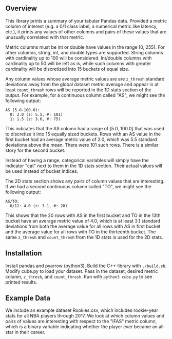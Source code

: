 ## Overview
This library prints a summary of your tabular Pandas data. Provided
a metric column of interest (e.g. a 0/1 class label, a numerical metric
like latency, etc.), it prints any values of other columns and
pairs of these values that are unusually correlated with that metric.

Metric columns must be int or double have values in the range [0, 255].
For other columns, string, int, and double types are supported. String
columns with cardinality up to 100 will be considered. Int/double columns
with cardinality up to 50 will be left as is, while such columns with greater
cardinality will be discretized into 15 buckets of equal size.

Any column values whose average metric values are are `z_thresh` standard deviations
away from the global dataset metric average and appear in at least `count_thresh`
rows will be reported in the 1D stats section of the output. For example, for a
continuous column called "AS", we might see the following output:
```
AS (5.0-100.0):
  0: 2.0 (z: 5.5, #: 101)
  1: 1.5 (z: 3.6, #: 75)
```
This indicates that the AS column had a range of [5.0, 100.0] that was used
to discretize it into 15 equally sized buckets. Rows with an AS value in the
first bucket had an average metric value of 2.0, which was 5.5 standard deviations
above the mean. There were 101 such rows. There is a similar story for the second bucket.

Instead of having a range, categorical variables will simply have the indicator "cat"
next to them in the 1D stats section. Their actual values will be used instead of bucket
indices.

The 2D stats section shows any pairs of column values that are interesting. If we had a
second continuous column called "TO", we might see the following output:
```
AS/TO:
  0/12: 4.0 (z: 3.1, #: 20)
```
This shows that the 20 rows with AS in the first bucket and TO in the 13th bucket have an average
metric value of 4.0, which is at least 3.1 standard deviations from both the average
value for all rows with AS in first bucket and the average value for all rows with TO in the
thirteenth bucket. The same `z_thresh` and `count_thresh` from the 1D stats is used for
the 2D stats.

## Installation
Install pandas and pyarrow (python3). Build the C++ library with `./build.sh`.
Modify cube.py to load your dataset. Pass in the dataset, desired metric
column, `z_thresh`, and `count_thresh`. Run with `python3 cube.py` to see printed
results.

## Example Data
We include an example dataset Rookies.csv, which includes rookie-year stats for all NBA
players through 2017. We look at which column values and pairs of values are interesting
with respect to the "IFAS" metric column, which is a binary variable indicating whether
the player ever became an all-star in their career.
